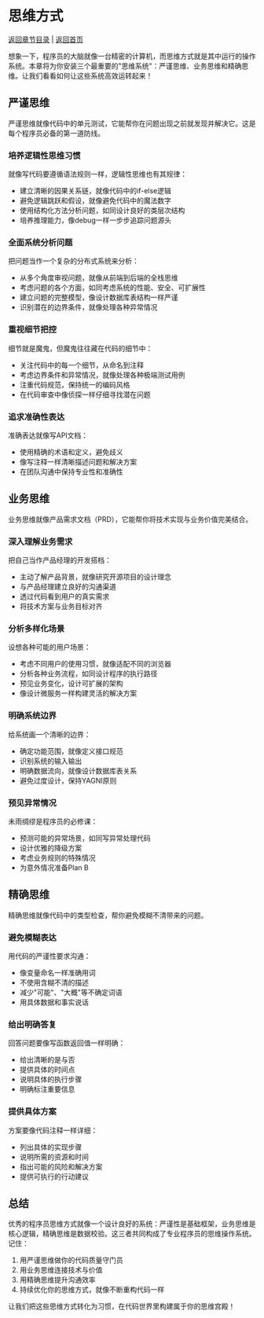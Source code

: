 # 思维方式

[返回章节目录](./index.md) | [返回首页](../README.md)

想象一下，程序员的大脑就像一台精密的计算机，而思维方式就是其中运行的操作系统。本章将为你安装三个最重要的"思维系统"：严谨思维、业务思维和精确思维。让我们看看如何让这些系统高效运转起来！

## 严谨思维

严谨思维就像代码中的单元测试，它能帮你在问题出现之前就发现并解决它。这是每个程序员必备的第一道防线。

### 培养逻辑性思维习惯

就像写代码要遵循语法规则一样，逻辑性思维也有其规律：
- 建立清晰的因果关系链，就像代码中的if-else逻辑
- 避免逻辑跳跃和假设，就像避免代码中的魔法数字
- 使用结构化方法分析问题，如同设计良好的类层次结构
- 培养推理能力，像debug一样一步步追踪问题源头

### 全面系统分析问题

把问题当作一个复杂的分布式系统来分析：
- 从多个角度审视问题，就像从前端到后端的全栈思维
- 考虑问题的各个方面，如同考虑系统的性能、安全、可扩展性
- 建立问题的完整模型，像设计数据库表结构一样严谨
- 识别潜在的边界条件，就像处理各种异常情况

### 重视细节把控

细节就是魔鬼，但魔鬼往往藏在代码的细节中：
- 关注代码中的每一个细节，从命名到注释
- 考虑边界条件和异常情况，就像处理各种极端测试用例
- 注重代码规范，保持统一的编码风格
- 在代码审查中像侦探一样仔细寻找潜在问题

### 追求准确性表达

准确表达就像写API文档：
- 使用精确的术语和定义，避免歧义
- 像写注释一样清晰描述问题和解决方案
- 在团队沟通中保持专业性和准确性

## 业务思维

业务思维就像产品需求文档（PRD），它能帮你将技术实现与业务价值完美结合。

### 深入理解业务需求

把自己当作产品经理的开发搭档：
- 主动了解产品背景，就像研究开源项目的设计理念
- 与产品经理建立良好的沟通渠道
- 透过代码看到用户的真实需求
- 将技术方案与业务目标对齐

### 分析多样化场景

设想各种可能的用户场景：
- 考虑不同用户的使用习惯，就像适配不同的浏览器
- 分析各种业务流程，如同设计程序的执行路径
- 预见业务变化，设计可扩展的架构
- 像设计微服务一样构建灵活的解决方案

### 明确系统边界

给系统画一个清晰的边界：
- 确定功能范围，就像定义接口规范
- 识别系统的输入输出
- 明确数据流向，就像设计数据库表关系
- 避免过度设计，保持YAGNI原则

### 预见异常情况

未雨绸缪是程序员的必修课：
- 预测可能的异常场景，如同写异常处理代码
- 设计优雅的降级方案
- 考虑业务规则的特殊情况
- 为意外情况准备Plan B

## 精确思维

精确思维就像代码中的类型检查，帮你避免模糊不清带来的问题。

### 避免模糊表达

用代码的严谨性要求沟通：
- 像变量命名一样准确用词
- 不使用含糊不清的描述
- 减少"可能"、"大概"等不确定词语
- 用具体数据和事实说话

### 给出明确答复

回答问题要像写函数返回值一样明确：
- 给出清晰的是与否
- 提供具体的时间点
- 说明具体的执行步骤
- 明确标注重要信息

### 提供具体方案

方案要像代码注释一样详细：
- 列出具体的实现步骤
- 说明所需的资源和时间
- 指出可能的风险和解决方案
- 提供可执行的行动建议

## 总结

优秀的程序员思维方式就像一个设计良好的系统：严谨性是基础框架，业务思维是核心逻辑，精确思维是数据校验。这三者共同构成了专业程序员的思维操作系统。记住：

1. 用严谨思维做你的代码质量守门员
2. 用业务思维连接技术与价值
3. 用精确思维提升沟通效率
4. 持续优化你的思维方式，就像不断重构代码一样

让我们把这些思维方式转化为习惯，在代码世界里构建属于你的思维宫殿！